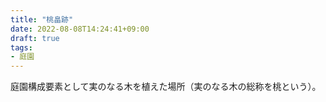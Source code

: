 ```yaml
---
title: "桃畠跡"
date: 2022-08-08T14:24:41+09:00
draft: true
tags:
- 庭園
---
```


庭園構成要素として実のなる木を植えた場所（実のなる木の総称を桃という）。

